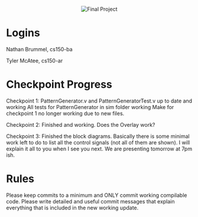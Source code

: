<p align="center"><img title="Final Project" src="https://raw.github.com/EECS150/fa13_team06/master/Proposal/PiIthGW.png?token=5061271__eyJzY29wZSI6IlJhd0Jsb2I6RUVDUzE1MC9mYTEzX3RlYW0wNi9tYXN0ZXIvUHJvcG9zYWwvUGlJdGhHVy5wbmciLCJleHBpcmVzIjoxMzg1MDAyODU4fQ%3D%3D--3de2c89a4f562c9efbbbc10e14edf808a4cef721"/></p>

Logins
===

Nathan Brummel, cs150-ba

Tyler McAtee, cs150-ar

Checkpoint Progress
===

Checkpoint 1:
PatternGenerator.v and PatternGeneratorTest.v up to date and working
All tests for PatternGenerator in sim folder working
Make for checkpoint 1 no longer working due to new files.

Checkpoint 2:
Finished and working. Does the Overlay work?

Checkpoint 3:
Finished the block diagrams. Basically there is some minimal work left to do 
to list all the control signals (not all of them are shown).
I will explain it all to you when I see you next. We are presenting tomorrow at 7pm ish.

Rules
===
Please keep commits to a minimum and ONLY commit working compilable code. 
Please write detailed and useful commit messages that explain everything that is included in the new working update.

